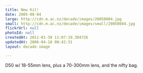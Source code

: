 ```yaml
---
title: New Kit!
date: 2005-08-04
large: http://cdn.m.ac.nz/decade/images/20050804.jpg
small: http://cdn.m.ac.nz/decade/images/small/20050804.jpg
flickrUrl: null
photoId: null
createdAt: 2011-01-30 11:07:19.304726
updatedAt: 2006-04-18 00:42:31
layout: decade-image

---
```

D50 w/ 18-55mm lens, plus a 70-300mm lens, and the nifty bag.

